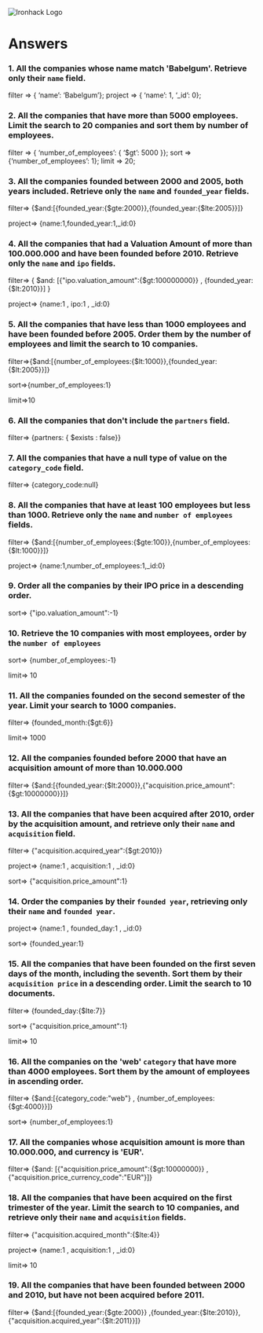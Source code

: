 ![Ironhack Logo](https://i.imgur.com/1QgrNNw.png)

# Answers

### 1. All the companies whose name match 'Babelgum'. Retrieve only their `name` field.

<!-- Your Code Goes Here -->

filter => { ‘name’: ‘Babelgum’};
project => { ‘name’: 1, ‘_id’: 0};

### 2. All the companies that have more than 5000 employees. Limit the search to 20 companies and sort them by **number of employees**.

<!-- Your Code Goes Here -->

filter => { ‘number_of_employees’: { ‘$gt’: 5000 }};
sort => {‘number_of_employees’: 1};
limit => 20;

### 3. All the companies founded between 2000 and 2005, both years included. Retrieve only the `name` and `founded_year` fields.

<!-- Your Code Goes Here -->

filter=> {$and:[{founded_year:{$gte:2000}},{founded_year:{$lte:2005}}]}

project=> {name:1,founded_year:1,_id:0}

### 4. All the companies that had a Valuation Amount of more than 100.000.000 and have been founded before 2010. Retrieve only the `name` and `ipo` fields.

<!-- Your Code Goes Here -->

filter=> {  $and:  [{"ipo.valuation_amount":{$gt:100000000}}  ,  {founded_year:{$lt:2010}}]  }

project=> {name:1 , ipo:1 , _id:0}

### 5. All the companies that have less than 1000 employees and have been founded before 2005. Order them by the number of employees and limit the search to 10 companies.

<!-- Your Code Goes Here -->

filter=>{$and:[{number_of_employees:{$lt:1000}},{founded_year:{$lt:2005}}]}

sort=>{number_of_employees:1}

limit=>10

### 6. All the companies that don't include the `partners` field.

<!-- Your Code Goes Here -->

filter=> {partners: { $exists : false}}

### 7. All the companies that have a null type of value on the `category_code` field.

<!-- Your Code Goes Here -->

filter=> {category_code:null}

### 8. All the companies that have at least 100 employees but less than 1000. Retrieve only the `name` and `number of employees` fields.

<!-- Your Code Goes Here -->

filter=> {$and:[{number_of_employees:{$gte:100}},{number_of_employees:{$lt:1000}}]}

project=> {name:1,number_of_employees:1,_id:0}

### 9. Order all the companies by their IPO price in a descending order.

<!-- Your Code Goes Here -->

sort=> {"ipo.valuation_amount":-1}

### 10. Retrieve the 10 companies with most employees, order by the `number of employees`

<!-- Your Code Goes Here -->

sort=> {number_of_employees:-1}

limit=> 10

### 11. All the companies founded on the second semester of the year. Limit your search to 1000 companies.

<!-- Your Code Goes Here -->

filter=> {founded_month:{$gt:6}}

limit=> 1000

### 12. All the companies founded before 2000 that have an acquisition amount of more than 10.000.000

<!-- Your Code Goes Here -->

filter=> {$and:[{founded_year:{$lt:2000}},{"acquisition.price_amount":{$gt:10000000}}]}

### 13. All the companies that have been acquired after 2010, order by the acquisition amount, and retrieve only their `name` and `acquisition` field.

<!-- Your Code Goes Here -->

filter=> {"acquisition.acquired_year":{$gt:2010}}

project=> {name:1 , acquisition:1 , _id:0}

sort=> {"acquisition.price_amount":1}

### 14. Order the companies by their `founded year`, retrieving only their `name` and `founded year`.

<!-- Your Code Goes Here -->

project=> {name:1 , founded_day:1 , _id:0}

sort=> {founded_year:1}

### 15. All the companies that have been founded on the first seven days of the month, including the seventh. Sort them by their `acquisition price` in a descending order. Limit the search to 10 documents.

<!-- Your Code Goes Here -->

filter=> {founded_day:{$lte:7}}

sort=> {"acquisition.price_amount":1}

limit=> 10

### 16. All the companies on the 'web' `category` that have more than 4000 employees. Sort them by the amount of employees in ascending order.

<!-- Your Code Goes Here -->

filter=> {$and:[{category_code:"web"} , {number_of_employees:{$gt:4000}}]}

sort=> {number_of_employees:1}

### 17. All the companies whose acquisition amount is more than 10.000.000, and currency is 'EUR'.

<!-- Your Code Goes Here -->

filter=> {$and: [{"acquisition.price_amount":{$gt:10000000}} , {"acquisition.price_currency_code":"EUR"}]}

### 18. All the companies that have been acquired on the first trimester of the year. Limit the search to 10 companies, and retrieve only their `name` and `acquisition` fields.

<!-- Your Code Goes Here -->

filter=> {"acquisition.acquired_month":{$lte:4}}

project=> {name:1 , acquisition:1 , _id:0}

limit=> 10

### 19. All the companies that have been founded between 2000 and 2010, but have not been acquired before 2011.

<!-- Your Code Goes Here -->

filter=> {$and:[{founded_year:{$gte:2000}} ,{founded_year:{$lte:2010}}, {"acquisition.acquired_year":{$lt:2011}}]}